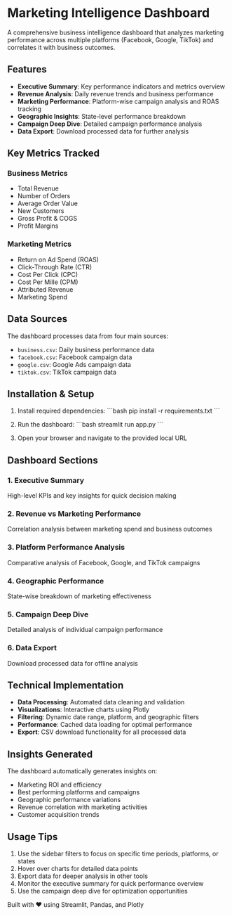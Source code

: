 # Marketing Intelligence Dashboard

A comprehensive business intelligence dashboard that analyzes marketing performance across multiple platforms (Facebook, Google, TikTok) and correlates it with business outcomes.

## Features

- **Executive Summary**: Key performance indicators and metrics overview
- **Revenue Analysis**: Daily revenue trends and business performance
- **Marketing Performance**: Platform-wise campaign analysis and ROAS tracking
- **Geographic Insights**: State-level performance breakdown
- **Campaign Deep Dive**: Detailed campaign performance analysis
- **Data Export**: Download processed data for further analysis

## Key Metrics Tracked

### Business Metrics
- Total Revenue
- Number of Orders
- Average Order Value
- New Customers
- Gross Profit & COGS
- Profit Margins

### Marketing Metrics
- Return on Ad Spend (ROAS)
- Click-Through Rate (CTR)
- Cost Per Click (CPC)
- Cost Per Mille (CPM)
- Attributed Revenue
- Marketing Spend

## Data Sources

The dashboard processes data from four main sources:
- `business.csv`: Daily business performance data
- `facebook.csv`: Facebook campaign data
- `google.csv`: Google Ads campaign data
- `tiktok.csv`: TikTok campaign data

## Installation & Setup

1. Install required dependencies:
\`\`\`bash
pip install -r requirements.txt
\`\`\`

2. Run the dashboard:
\`\`\`bash
streamlit run app.py
\`\`\`

3. Open your browser and navigate to the provided local URL

## Dashboard Sections

### 1. Executive Summary
High-level KPIs and key insights for quick decision making

### 2. Revenue vs Marketing Performance
Correlation analysis between marketing spend and business outcomes

### 3. Platform Performance Analysis
Comparative analysis of Facebook, Google, and TikTok campaigns

### 4. Geographic Performance
State-wise breakdown of marketing effectiveness

### 5. Campaign Deep Dive
Detailed analysis of individual campaign performance

### 6. Data Export
Download processed data for offline analysis

## Technical Implementation

- **Data Processing**: Automated data cleaning and validation
- **Visualizations**: Interactive charts using Plotly
- **Filtering**: Dynamic date range, platform, and geographic filters
- **Performance**: Cached data loading for optimal performance
- **Export**: CSV download functionality for all processed data

## Insights Generated

The dashboard automatically generates insights on:
- Marketing ROI and efficiency
- Best performing platforms and campaigns
- Geographic performance variations
- Revenue correlation with marketing activities
- Customer acquisition trends

## Usage Tips

1. Use the sidebar filters to focus on specific time periods, platforms, or states
2. Hover over charts for detailed data points
3. Export data for deeper analysis in other tools
4. Monitor the executive summary for quick performance overview
5. Use the campaign deep dive for optimization opportunities

Built with ❤️ using Streamlit, Pandas, and Plotly
